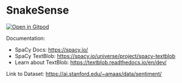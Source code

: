 # SnakeSense

[![Open in Gitpod](https://gitpod.io/button/open-in-gitpod.svg)](https://gitpod.io/#https://github.com/TrialAndErrror/SnakeSense)

Documentation:
* SpaCy Docs: https://spacy.io/
* SpaCy TextBlob: https://spacy.io/universe/project/spacy-textblob
* Learn about TextBlob: https://textblob.readthedocs.io/en/dev/

Link to Dataset: https://ai.stanford.edu/~amaas/data/sentiment/
